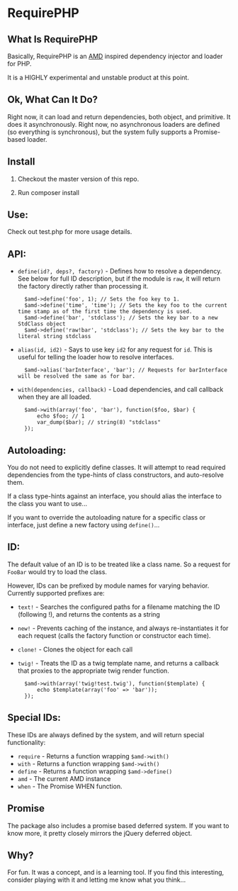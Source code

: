 RequirePHP
==========

## What Is RequirePHP

Basically, RequirePHP is an [AMD](https://github.com/amdjs/amdjs-api/wiki/AMD) inspired dependency injector and loader for PHP.

It is a HIGHLY experimental and unstable product at this point.

## Ok, What Can It Do?

Right now, it can load and return dependencies, both object, and primitive. It does it asynchronously. Right now, no asynchronous loaders are defined (so everything is synchronous), but the system fully supports a Promise-based loader.

## Install

1. Checkout the master version of this repo.

2. Run composer install

## Use:

Check out test.php for more usage details.

## API:

* `define(id?, deps?, factory)` - Defines how to resolve a dependency. See below for full ID description, but if the module is `raw`, it will return the factory directly rather than processing it.

        $amd->define('foo', 1); // Sets the foo key to 1.
        $amd->define('time', 'time'); // Sets the key foo to the current time stamp as of the first time the dependency is used.
        $amd->define('bar', 'stdclass'); // Sets the key bar to a new StdClass object
        $amd->define('raw!bar', 'stdclass'); // Sets the key bar to the literal string stdclass

* `alias(id, id2)` - Says to use key `id2` for any request for `id`. This is useful for telling the loader how to resolve interfaces.

        $amd->alias('barInterface', 'bar'); // Requests for barInterface will be resolved the same as for bar.

* `with(dependencies, callback)` - Load dependencies, and call callback when they are all loaded.

        $amd->with(array('foo', 'bar'), function($foo, $bar) {
            echo $foo; // 1
            var_dump($bar); // string(8) "stdclass"
        });

## Autoloading:

You do not need to explicitly define classes. It will attempt to read required dependencies from the type-hints of class constructors, and auto-resolve them.

If a class type-hints against an interface, you should alias the interface to the class you want to use...

If you want to override the autoloading nature for a specific class or interface, just define a new factory using `define()`...

## ID:

The default value of an ID is to be treated like a class name. So a request for `FooBar` would try to load the class.

However, IDs can be prefixed by module names for varying behavior. Currently supported prefixes are:

* `text!` - Searches the configured paths for a filename matching the ID (following !), and returns the contents as a string

* `new!` - Prevents caching of the instance, and always re-instantiates it for each request (calls the factory function or constructor each time).

* `clone!` - Clones the object for each call

* `twig!` - Treats the ID as a twig template name, and returns a callback that proxies to the appropriate twig render function.

        $amd->with(array('twig!test.twig'), function($template) {
            echo $template(array('foo' => 'bar'));
        });

## Special IDs:

These IDs are always defined by the system, and will return special functionality:

* `require` - Returns a function wrapping `$amd->with()`
* `with` - Returns a function wrapping `$amd->with()`
* `define` - Returns a function wrapping `$amd->define()`
* `amd` - The current AMD instance
* `when` - The Promise WHEN function.

## Promise

The package also includes a promise based deferred system. If you want to know more, it pretty closely mirrors the jQuery deferred object.

## Why?

For fun. It was a concept, and is a learning tool. If you find this interesting, consider playing with it and letting me know what you think...